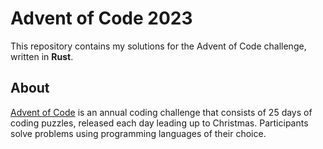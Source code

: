 # Advent of Code 2023

This repository contains my solutions for the Advent of Code challenge, written in **Rust**.

## About

[Advent of Code](https://adventofcode.com/) is an annual coding challenge that consists of 25 days of coding puzzles, released each day leading up to Christmas. Participants solve problems using programming languages of their choice.
